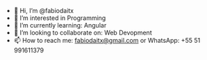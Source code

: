 - 👋 Hi, I’m @fabiodaitx
- 👀 I’m interested in Programming
- 🌱 I’m currently learning: Angular
- 💞️ I’m looking to collaborate on: Web Devopment
- 📫 How to reach me: fabiodaitx@gmail.com or WhatsApp: +55 51 991611379

<!---
fabiodaitx/fabiodaitx is a ✨ special ✨ repository because its `README.md` (this file) appears on your GitHub profile.
You can click the Preview link to take a look at your changes.
--->
